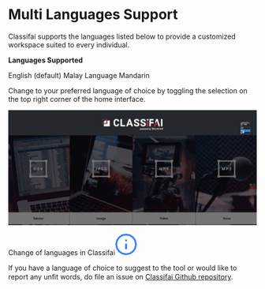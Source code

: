 # Multi Languages Support

Classifai supports the languages listed below to provide a customized workspace suited to every individual.

**Languages Supported**

English \(default\) Malay Language Mandarin

Change to your preferred language of choice by toggling the selection on the top right corner of the home interface.

![](../../.gitbook/assets/0%20%283%29.jpeg)

Change of languages in Classifai![](../../.gitbook/assets/1%20%281%29.png)

If you have a language of choice to suggest to the tool or would like to report any unﬁt words, do ﬁle an issue on [Classifai Github repository](https://github.com/CertifaiAI/classifai/issues).

